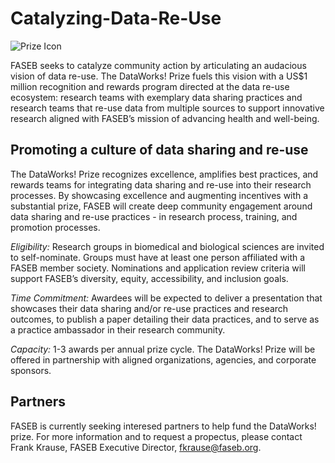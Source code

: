 # Catalyzing-Data-Re-Use

![Prize Icon](https://user-images.githubusercontent.com/90872869/133942159-03fc1d2e-a386-4d18-9fea-ba643fc6a1e6.png "FASEB DataWorks! Challenge Prize Icon")

FASEB seeks to catalyze community action by articulating an audacious vision of data re-use.  The DataWorks! Prize fuels this vision with a US$1 million recognition and rewards program directed at the data re-use ecosystem: research teams with exemplary data sharing practices and research teams that re-use data from multiple sources to support innovative research aligned with FASEB’s mission of advancing health and well-being.

## Promoting a culture of data sharing and re-use

The DataWorks! Prize recognizes excellence, amplifies best practices, and rewards teams for integrating data sharing and re-use into their research processes.  By showcasing excellence and augmenting incentives with a substantial prize, FASEB will create deep community engagement around  data sharing and re-use practices - in research process, training, and promotion processes. 

*Eligibility:* Research groups in biomedical and biological sciences are invited to self-nominate. Groups must have at least one person affiliated with a FASEB member society. Nominations and application review criteria will support FASEB’s diversity, equity, accessibility, and inclusion goals.  

*Time Commitment:*  Awardees will be expected to deliver a presentation that showcases their data sharing and/or re-use practices and research outcomes, to publish a paper detailing their data practices, and to serve as a practice ambassador in their research community. 

*Capacity:*  1-3 awards per annual prize cycle. The DataWorks! Prize will be offered in partnership with aligned organizations, agencies, and corporate sponsors. 

## Partners

FASEB is currently seeking interesed partners to help fund the DataWorks! prize.  For more information and to request a propectus, please contact Frank Krause, FASEB Executive Director, fkrause@faseb.org. 
